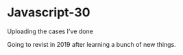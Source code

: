 # Javascript-30
Uploading the cases I've done

Going to revist in 2019 after learning a bunch of new things.
